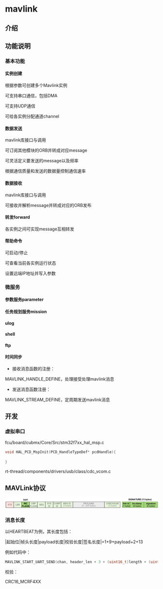 # mavlink

## 介绍

## 功能说明

### 基本功能

#### 实例创建

根据参数可创建多个Mavlink实例

可支持串口通信，包括DMA

可支持UDP通信

可给各实例分配通道channel

#### 数据发送

mavlink库接口与调用

可订阅其他模块的ORB并转成对应message

可灵活定义要发送的message以及频率

根据通信质量和发送的数据量控制通信速率

#### 数据接收

mavlink库接口与调用

可接收并解析message并转成对应的ORB发布

#### 转发forward

各实例之间可实现message互相转发

#### 帮助命令

可启动/停止

可查看当前各实例运行状态

设置远端IP地址并写入参数

### 微服务

#### 参数服务parameter

#### 任务规划服务mission

#### ulog

#### shell

#### ftp

#### 时间同步



- 接收消息函数的注册：

MAVLINK_HANDLE_DEFINE，处理接受处理mavlink消息

- 发送消息函数注册：

MAVLINK_STREAM_DEFINE，定周期发送mavlink消息





## 开发



### 虚拟串口

fcu/board/cubmx/Core/Src/stm32f7xx_hal_msp.c

```c
void HAL_PCD_MspInit(PCD_HandleTypeDef* pcdHandle){
    
}
```



rt-thread/components/drivers/usb/class/cdc_vcom.c





## MAVLink协议

![image-20230309141927403](imgs\image-20230309141927403.png)



### 消息长度

以HEARTBEAT为例，其长度包括：

|起始位|帧头长度|payload长度|校验长度|签名长度|=1+9+payload+2+13

例如代码中：

```c
MAVLINK_START_UART_SEND(chan, header_len + 3 + (uint16_t)length + (uint16_t)signature_len);
```



校验：

CRC16_MCRF4XX
